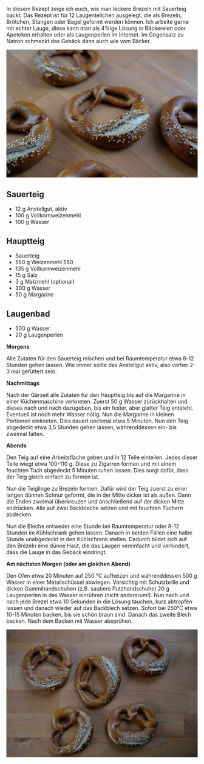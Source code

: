 <!--
.. title: Laugenbrezeln mit Sauerteig
.. slug: laugenbrezeln-mit-sauerteig
.. date: 2020-01-05 13:24:11 UTC+01:00
.. tags:
.. category:
.. link:
.. description:
.. type: text
-->

In diesem Rezept zeige ich euch, wie man leckere Brezeln mit Sauerteig backt. Das Rezept ist für 12 Laugenteilchen ausgelegt, die als Brezeln, Brötchen, Stangen oder Bagel geformt werden können. Ich arbeite gerne mit echter Lauge, diese kann man als 4%ige Lösung in Bäckereien oder Apoteken erhalten oder als Laugenperlen im Internet. Im Gegensatz zu Natron schmeckt das Gebäck dann auch wie vom Bäcker.

![Brezeln](/images/brezel1.JPG)

<!-- TEASER_END -->

## Sauerteig

-   12 g Anstellgut, aktiv
-   100 g Vollkornweizenmehl
-   100 g Wasser

## Hauptteig

- Sauerteig
- 550 g Weizenmehl 550
- 135 g Vollkornweizenmehl
- 15 g Salz
- 3 g Malzmehl (optional)
- 300 g Wasser
- 50 g Margarine

## Laugenbad

- 500 g Wasser
- 20 g Laugenperlen

**Morgens**

Alle Zutaten für den Sauerteig mischen und bei Raumtemperatur etwa 8-12 Stunden gehen lassen. Wie immer sollte das Anstellgut aktiv, also vorher 2-3 mal gefüttert sein.

**Nachmittags**

Nach der Gärzeit alle Zutaten für den Hauptteig bis auf die Margarine in einer Küchenmaschine verkneten. Zuerst 50 g Wasser zurückhalten und dieses nach und nach dazugeben, bis ein fester, aber glatter Teig entsteht. Eventuell ist noch mehr Wasser nötig. Nun die Margarine in kleinen Portionen einkneten. Dies dauert nochmal etwa 5 Minuten. Nun den Teig abgedeckt etwa 3,5 Stunden gehen lassen, währenddessen ein- bis zweimal falten.

**Abends**

Den Teig auf eine Arbeitsfläche geben und in 12 Teile einteilen. Jedes dieser Teile wiegt etwa 100-110 g. Diese zu Zigarren formen und mit einem feuchten Tuch abgedeckt 5 Minuten ruhen lassen. Dies sorgt dafür, dass der Teig gleich einfach zu formen ist.

Nun die Teiglinge zu Brezeln formen. Dafür wird der Teig zuerst zu einer langen dünnen Schnur geformt, die in der Mitte dicker ist als außen. Dann die Enden zweimal überkreuzen und anschließend auf der dicken Mitte andrücken. Alle auf zwei Backbleche setzen und mit feuchten Tüchern abdecken.

Nun die Bleche entweder eine Stunde bei Raumtemperatur oder 8-12 Stunden im Kühlschrank gehen lassen. Danach in beiden Fällen eine halbe Stunde unabgedeckt in den Kühlschrank stellen. Dadurch bildet sich auf den Brezeln eine dünne Haut, die das Laugen vereinfacht und verhindert, dass die Lauge in das Gebäck eindringt.

**Am nächsten Morgen (oder am gleichen Abend)**

Den Ofen etwa 20 Minuten auf 250 °C aufheizen und währenddessen 500 g Wasser in einer Metallschüssel abwiegen. Vorsichtig mit Schutzbrille und dicken Gummihandschuhen (z.B. saubere Putzhandschuhe) 20 g Laugenperlen in das Wasser einrühren (nicht andersrum!). Nun nach und nach jede Brezel etwa 10 Sekunden in die Lösung tauchen, kurz abtropfen lassen und danach wieder auf das Backblech setzen. Sofort bei 250°C etwa 10-15 Minuten backen, bis sie schön braun sind. Danach das zweite Blech backen. Nach dem Backen mit Wasser absprühen.

![Brezeln](/images/brezel2.JPG)
